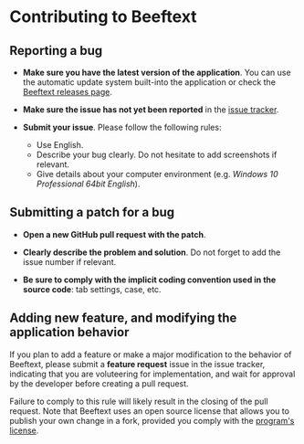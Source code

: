 # Contributing to Beeftext

## Reporting a bug

- **Make sure you have the latest version of the application**. You can use the automatic update system built-into the application or check the [Beeftext releases page](https://github.com/xmichelo/Beeftext/releases).

- **Make sure the issue has not yet been reported** in the [issue tracker](https://github.com/xmichelo/Beeftext/issues).

- **Submit your issue**. Please follow the following rules:
  - Use English.
  - Describe your bug clearly. Do not hesitate to add screenshots if relevant.
  - Give details about your computer environment (e.g. *Windows 10 Professional 64bit English*).

## Submitting a patch for a bug

- **Open a new GitHub pull request with the patch**.

- **Clearly describe the problem and solution**. Do not forget to add the issue number if relevant.

- **Be sure to comply with the implicit coding convention used in the source code**: tab settings, case, etc.

## Adding new feature, and modifying the application behavior

If you plan to add a feature or make a major modification to the behavior of Beeftext, please submit a **feature request** issue in the issue tracker, indicating that you are voluteering for implementation, and wait for approval by the developer before creating a pull request. 

Failure to comply to this rule will likely result in the closing of the pull request. Note that Beeftext uses an open source license that allows you to publish your own change in a fork, provided you comply with the [program's license](LICENSE).


